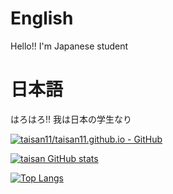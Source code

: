 # English
Hello!! I'm Japanese student

# 日本語
はろはろ!! 我は日本の学生なり

[![taisan11/taisan11.github.io - GitHub](https://gh-card.dev/repos/taisan11/taisan11.github.io.svg)](https://github.com/taisan11/taisan11.github.io)

[![taisan GitHub stats](https://github-readme-stats.vercel.app/api?username=taisan11&theme=vue-dark&show_icons=true)](https://github.com/mo-ri-regen/github-readme-stats)

[![Top Langs](https://github-readme-stats.vercel.app/api/top-langs/?username=taisan11&theme=vue-dark&show_icons=true&layout=compact)](https://github.com/mo-ri-regen/github-readme-stats)

<!---
taisan11/taisan11 is a ✨ special ✨ repository because its `README.md` (this file) appears on your GitHub profile.
You can click the Preview link to take a look at your changes.
--->

